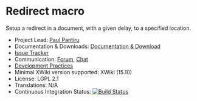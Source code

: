# Redirect macro

Setup a redirect in a document, with a given delay, to a specified location.

* Project Lead: [Paul Pantiru](https://www.xwiki.org/xwiki/bin/view/XWiki/ppantiru)
* Documentation & Downloads: [Documentation & Download](https://extensions.xwiki.org/xwiki/bin/view/Extension/Redirect)
* [Issue Tracker](https://jira.xwiki.org/browse/REDIRECT)
* Communication: [Forum](https://forum.xwiki.org/), [Chat](https://dev.xwiki.org/xwiki/bin/view/Community/Chat)
* [Development Practices](https://dev.xwiki.org)
* Minimal XWiki version supported: XWiki (15.10)
* License: LGPL 2.1
* Translations: N/A
* Continuous Integration Status: [![Build Status](https://ci.xwiki.org/job/XWiki%20Contrib/job/redirect/job/master/badge/icon)](https://ci.xwiki.org/job/XWiki%20Contrib/job/redirect/job/master/)
